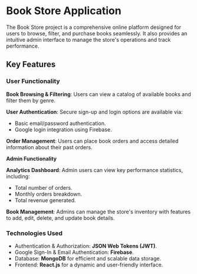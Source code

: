 # Book Store Application
The Book Store project is a comprehensive online platform designed for users to browse, filter, and purchase books seamlessly. It also provides an intuitive admin interface to manage the store's operations and track performance.

## Key Features
### User Functionality 
**Book Browsing & Filtering**: Users can view a catalog of available books and filter them by genre.  

**User Authentication**: Secure sign-up and login options are available via:  
* Basic email/password authentication.
* Google login integration using Firebase.
  
**Order Management**: Users can place book orders and access detailed information about their past orders.  

**Admin Functionality**  

**Analytics Dashboard**: Admin users can view key performance statistics, including:  
* Total number of orders.
* Monthly orders breakdown.
* Total revenue generated.
  
**Book Management**: Admins can manage the store's inventory with features to add, edit, delete, and update book details.

### Technologies Used
* Authentication & Authorization: **JSON Web Tokens (JWT)**.
* Google Sign-In & Email Authentication: **Firebase**.
* Database: **MongoDB** for efficient and scalable data storage.
* Frontend: **React.js** for a dynamic and user-friendly interface.
